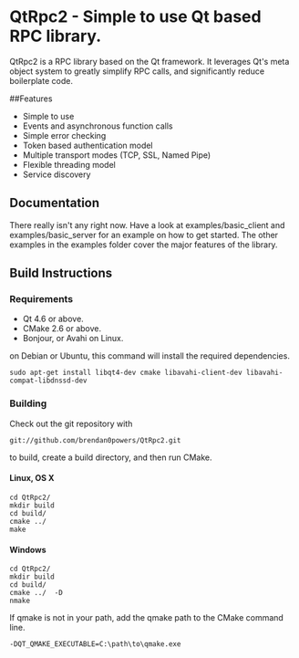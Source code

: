 QtRpc2 - Simple to use Qt based RPC library.
============================================
QtRpc2 is a RPC library based on the Qt framework. It leverages Qt's meta object system to greatly simplify RPC calls, and significantly reduce boilerplate code.

##Features
* Simple to use
* Events and asynchronous function calls
* Simple error checking
* Token based authentication model
* Multiple transport modes (TCP, SSL, Named Pipe)
* Flexible threading model
* Service discovery


Documentation
----------------------
There really isn't any right now. Have a look at examples/basic_client and examples/basic_server for an example on how to get started. The other examples in the examples folder cover the major features of the library.

Build Instructions
-------------------------
### Requirements
* Qt 4.6 or above.
* CMake 2.6 or above.
* Bonjour, or Avahi on Linux.

on Debian or Ubuntu, this command will install the required dependencies.   
```
sudo apt-get install libqt4-dev cmake libavahi-client-dev libavahi-compat-libdnssd-dev
```

### Building
Check out the git repository with   
```
git://github.com/brendan0powers/QtRpc2.git
```

to build, create a build directory, and then run CMake.  

#### Linux, OS X  
```
cd QtRpc2/   
mkdir build   
cd build/  
cmake ../  
make
```

#### Windows  
```
cd QtRpc2/   
mkdir build   
cd build/  
cmake ../  -D
nmake
```

If qmake is not in your path, add the qmake path to the CMake command line.
```
-DQT_QMAKE_EXECUTABLE=C:\path\to\qmake.exe
``` 

